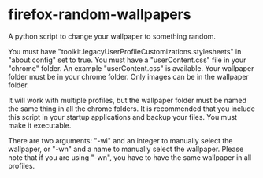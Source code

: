 # firefox-random-wallpapers
A python script to change your wallpaper to something random.


You must have "toolkit.legacyUserProfileCustomizations.stylesheets" in "about:config" set to true. 
You must have a "userContent.css" file in your "chrome" folder. An example "userContent.css" is available.
Your wallpaper folder must be in your chrome folder.
Only images can be in the wallpaper folder.


It will work with multiple profiles, but the wallpaper folder must be named the same thing in all the chrome folders.
It is recommended that you include this script in your startup applications and backup your files.
You must make it executable.


There are two arguments: "-wi" and an integer to manually select the wallpaper, or "-wn" and a name to manually select the wallpaper. 
Please note that if you are using "-wn", you have to have the same wallpaper in all profiles.
